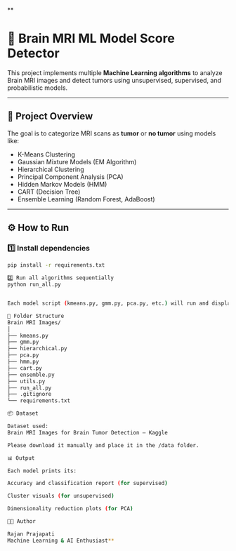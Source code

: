 **

# 🧠 Brain MRI ML Model Score Detector

This project implements multiple **Machine Learning algorithms** to analyze Brain MRI images and detect tumors using unsupervised, supervised, and probabilistic models.

---

## 📘 Project Overview

The goal is to categorize MRI scans as **tumor** or **no tumor** using models like:
- K-Means Clustering  
- Gaussian Mixture Models (EM Algorithm)  
- Hierarchical Clustering  
- Principal Component Analysis (PCA)  
- Hidden Markov Models (HMM)  
- CART (Decision Tree)  
- Ensemble Learning (Random Forest, AdaBoost)

---

## ⚙️ How to Run

### 1️⃣ Install dependencies
```bash
pip install -r requirements.txt

2️⃣ Run all algorithms sequentially
python run_all.py


Each model script (kmeans.py, gmm.py, pca.py, etc.) will run and display performance metrics.

🧩 Folder Structure
Brain MRI Images/
│
├── kmeans.py
├── gmm.py
├── hierarchical.py
├── pca.py
├── hmm.py
├── cart.py
├── ensemble.py
├── utils.py
├── run_all.py
├── .gitignore
└── requirements.txt

📦 Dataset

Dataset used:
Brain MRI Images for Brain Tumor Detection – Kaggle

Please download it manually and place it in the /data folder.

📊 Output

Each model prints its:

Accuracy and classification report (for supervised)

Cluster visuals (for unsupervised)

Dimensionality reduction plots (for PCA)

👨‍💻 Author

Rajan Prajapati
Machine Learning & AI Enthusiast**
